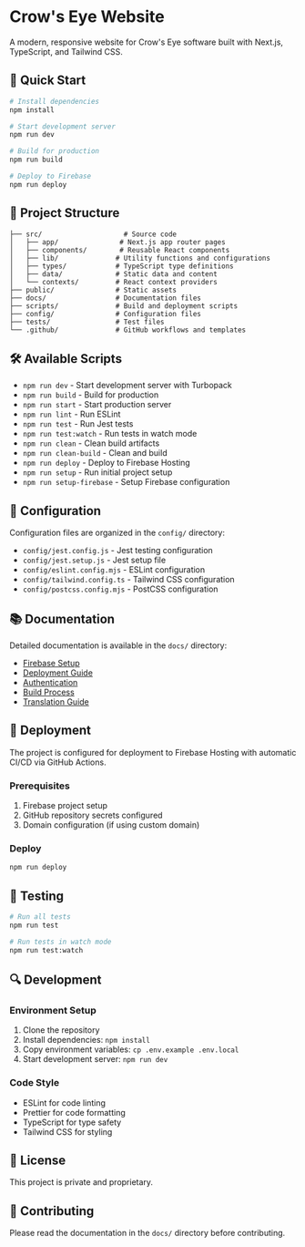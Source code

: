 # Crow's Eye Website

A modern, responsive website for Crow's Eye software built with Next.js, TypeScript, and Tailwind CSS.

## 🚀 Quick Start

```bash
# Install dependencies
npm install

# Start development server
npm run dev

# Build for production
npm run build

# Deploy to Firebase
npm run deploy
```

## 📁 Project Structure

```
├── src/                    # Source code
│   ├── app/               # Next.js app router pages
│   ├── components/        # Reusable React components
│   ├── lib/              # Utility functions and configurations
│   ├── types/            # TypeScript type definitions
│   ├── data/             # Static data and content
│   └── contexts/         # React context providers
├── public/               # Static assets
├── docs/                 # Documentation files
├── scripts/              # Build and deployment scripts
├── config/               # Configuration files
├── tests/                # Test files
└── .github/              # GitHub workflows and templates
```

## 🛠️ Available Scripts

- `npm run dev` - Start development server with Turbopack
- `npm run build` - Build for production
- `npm run start` - Start production server
- `npm run lint` - Run ESLint
- `npm run test` - Run Jest tests
- `npm run test:watch` - Run tests in watch mode
- `npm run clean` - Clean build artifacts
- `npm run clean-build` - Clean and build
- `npm run deploy` - Deploy to Firebase Hosting
- `npm run setup` - Run initial project setup
- `npm run setup-firebase` - Setup Firebase configuration

## 🔧 Configuration

Configuration files are organized in the `config/` directory:

- `config/jest.config.js` - Jest testing configuration
- `config/jest.setup.js` - Jest setup file
- `config/eslint.config.mjs` - ESLint configuration
- `config/tailwind.config.ts` - Tailwind CSS configuration
- `config/postcss.config.mjs` - PostCSS configuration

## 📚 Documentation

Detailed documentation is available in the `docs/` directory:

- [Firebase Setup](docs/FIREBASE_SETUP.md)
- [Deployment Guide](docs/DEPLOYMENT_README.md)
- [Authentication](docs/AUTHENTICATION_README.md)
- [Build Process](docs/BUILD_README.md)
- [Translation Guide](docs/TRANSLATION_GUIDE.md)

## 🚀 Deployment

The project is configured for deployment to Firebase Hosting with automatic CI/CD via GitHub Actions.

### Prerequisites

1. Firebase project setup
2. GitHub repository secrets configured
3. Domain configuration (if using custom domain)

### Deploy

```bash
npm run deploy
```

## 🧪 Testing

```bash
# Run all tests
npm run test

# Run tests in watch mode
npm run test:watch
```

## 🔍 Development

### Environment Setup

1. Clone the repository
2. Install dependencies: `npm install`
3. Copy environment variables: `cp .env.example .env.local`
4. Start development server: `npm run dev`

### Code Style

- ESLint for code linting
- Prettier for code formatting
- TypeScript for type safety
- Tailwind CSS for styling

## 📄 License

This project is private and proprietary.

## 🤝 Contributing

Please read the documentation in the `docs/` directory before contributing.
